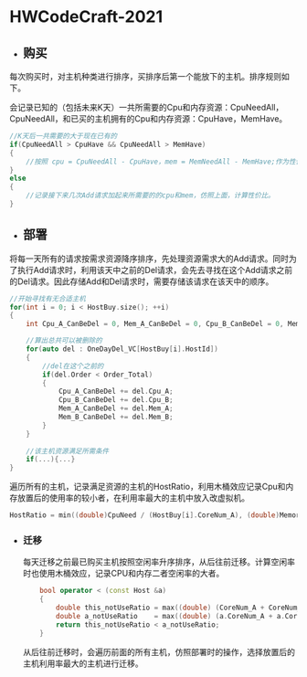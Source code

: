 # HWCodeCraft-2021

- ## 购买

每次购买时，对主机种类进行排序，买排序后第一个能放下的主机。排序规则如下。

会记录已知的（包括未来K天）一共所需要的Cpu和内存资源：CpuNeedAll，CpuNeedAll，和已买的主机拥有的Cpu和内存资源：CpuHave，MemHave。

```C++
//K天后一共需要的大于现在已有的 
if(CpuNeedAll > CpuHave && CpuNeedAll > MemHave)
{
	//按照 cpu = CpuNeedAll - CpuHave，mem = MemNeedAll - MemHave;作为性价比计算因子之一。计算性价比
}
else
{
    //记录接下来几次Add请求加起来所需要的的cpu和mem，仿照上面，计算性价比。
}
```



- ## **部署**

将每一天所有的请求按需求资源降序排序，先处理资源需求大的Add请求。同时为了执行Add请求时，利用该天中之前的Del请求，会先去寻找在这个Add请求之前的Del请求。因此存储Add和Del请求时，需要存储该请求在该天中的顺序。

```c++
//开始寻找有无合适主机
for(int i = 0; i < HostBuy.size(); ++i)
{
    int Cpu_A_CanBeDel = 0, Mem_A_CanBeDel = 0, Cpu_B_CanBeDel = 0, Mem_B_CanBeDel = 0;

    //算出总共可以被删除的
    for(auto del : OneDayDel_VC[HostBuy[i].HostId])
    {
        //del在这个之前的
        if(del.Order < Order_Total)
        {
            Cpu_A_CanBeDel += del.Cpu_A;
            Cpu_B_CanBeDel += del.Cpu_B;
            Mem_A_CanBeDel += del.Mem_A;
            Mem_B_CanBeDel += del.Mem_B;
        }
    }
    
    //该主机资源满足所需条件
    if(...){...}
}
```

遍历所有的主机，记录满足资源的主机的HostRatio，利用木桶效应记录Cpu和内存放置后的使用率的较小者，在利用率最大的主机中放入改虚拟机。

```c++
HostRatio = min((double)CpuNeed / (HostBuy[i].CoreNum_A), (double)MemoryNeed / (HostBuy[i].Memory_A ));
```



- ### 迁移

  每天迁移之前最已购买主机按照空闲率升序排序，从后往前迁移。计算空闲率时也使用木桶效应，记录CPU和内存二者空闲率的大者。

  ```c++
      bool operator < (const Host &a)
      {
          double this_notUseRatio = max((double) (CoreNum_A + CoreNum_B) / CoreCapacity, (double)(Memory_A + Memory_B) / MemoryCapacity);
          double a_notUseRatio    = max((double) (a.CoreNum_A + a.CoreNum_B) / a.CoreCapacity, (double)(a.Memory_A + a.Memory_B) / a.MemoryCapacity);
          return this_notUseRatio < a_notUseRatio;
      }
  ```

  从后往前迁移时，会遍历前面的所有主机，仿照部署时的操作，选择放置后的主机利用率最大的主机进行迁移。